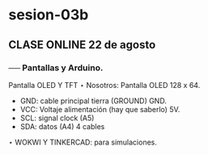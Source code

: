 # sesion-03b
## CLASE ONLINE 22 de agosto
### ── Pantallas y Arduino.
Pantalla OLED Y TFT
⋆ Nosotros: Pantalla OLED 128 x 64.
- GND: cable principal tierra (GROUND) GND.
- VCC: Voltaje alimentación (hay que saberlo) 5V.
- SCL: signal clock (A5)
- SDA: datos (A4)
4 cables

⋆ WOKWI Y TINKERCAD: para simulaciones.
